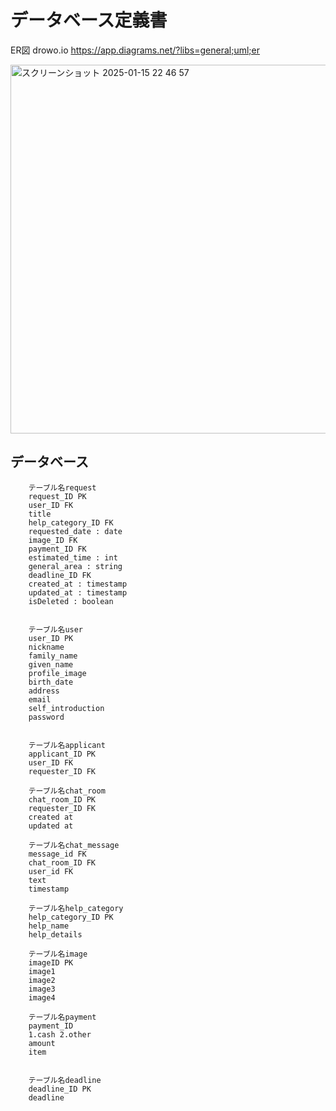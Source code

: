 # データベース定義書








ER図
drowo.io
https://app.diagrams.net/?libs=general;uml;er

<img width="590" alt="スクリーンショット 2025-01-15 22 46 57" src="https://github.com/user-attachments/assets/bad88f84-7cad-4575-9f4d-666789222286" />



## データベース

        テーブル名request
        request_ID PK
        user_ID FK
        title
        help_category_ID FK
        requested_date : date
        image_ID FK
        payment_ID FK
        estimated_time : int
        general_area : string
        deadline_ID FK
        created_at : timestamp
        updated_at : timestamp
        isDeleted : boolean


        テーブル名user
        user_ID PK
        nickname
        family_name
        given_name
        profile_image
        birth_date
        address
        email
        self_introduction
        password


        テーブル名applicant
        applicant_ID PK
        user_ID FK
        requester_ID FK

        テーブル名chat_room
        chat_room_ID PK
        requester_ID FK
        created at
        updated at

        テーブル名chat_message
        message_id FK
        chat_room_ID FK
        user_id FK
        text
        timestamp

        テーブル名help_category
        help_category_ID PK
        help_name
        help_details

        テーブル名image
        imageID PK
        image1
        image2
        image3
        image4

        テーブル名payment
        payment_ID
        1.cash 2.other
        amount
        item


        テーブル名deadline
        deadline_ID PK
        deadline
        
        



